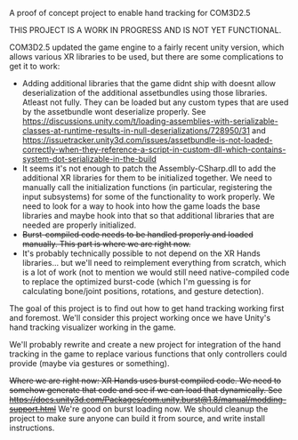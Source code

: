 A proof of concept project to enable hand tracking for COM3D2.5

THIS PROJECT IS A WORK IN PROGRESS AND IS NOT YET FUNCTIONAL.

COM3D2.5 updated the game engine to a fairly recent unity version, which allows various XR libraries to be used, but there are some complications to get it to work:

- Adding additional libraries that the game didnt ship with doesnt allow deserialization of the additional assetbundles using those libraries. Atleast not fully. They can be loaded but any custom types that are used by the assetbundle wont deserialize properly. See https://discussions.unity.com/t/loading-assemblies-with-serializable-classes-at-runtime-results-in-null-deserializations/728950/31 and https://issuetracker.unity3d.com/issues/assetbundle-is-not-loaded-correctly-when-they-reference-a-script-in-custom-dll-which-contains-system-dot-serializable-in-the-build
- It seems it's not enough to patch the Assembly-CSharp.dll to add the additional XR libraries for them to be initialized together. We need to manually call the initialization functions (in particular, registering the input subsystems) for some of the functionality to work properly. We need to look for a way to hook into how the game loads the base libraries and maybe hook into that so that additional libraries that are needed are properly initialized.
- ~~Burst-compiled code needs to be handled properly and loaded manually. This part is where we are right now.~~
- It's probably technically possible to not depend on the XR Hands libraries... but we'll need to reimplement everything from scratch, which is a lot of work (not to mention we would still need native-compiled code to replace the optimized burst-code (which I'm guessing is for calculating bone/joint positions, rotations, and gesture detection).

The goal of this project is to find out how to get hand tracking working first and foremost. We'll consider this project working once we have Unity's hand tracking visualizer working in the game.

We'll probably rewrite and create a new project for integration of the hand tracking in the game to replace various functions that only controllers could provide (maybe via gestures or something).

~~Where we are right now: XR Hands uses burst compiled code. We need to somehow generate that code and see if we can load that dynamically. See https://docs.unity3d.com/Packages/com.unity.burst@1.8/manual/modding-support.html~~ We're good on burst loading now. We should cleanup the project to make sure anyone can build it from source, and write install instructions.
